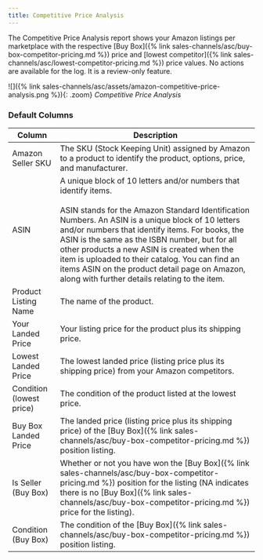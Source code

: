 ```yaml
---
title: Competitive Price Analysis
---
```



The Competitive Price Analysis report shows your Amazon listings per marketplace with the respective [Buy Box]({% link sales-channels/asc/buy-box-competitor-pricing.md %}) price and [lowest competitor]({% link sales-channels/asc/lowest-competitor-pricing.md %}) price values. No actions are available for the log. It is a review-only feature.

![]({% link sales-channels/asc/assets/amazon-competitive-price-analysis.png %}){: .zoom}
_Competitive Price Analysis_

### Default Columns

|Column|Description|
|--- |--- |
|Amazon Seller SKU|The SKU (Stock Keeping Unit) assigned by Amazon to a product to identify the product, options, price, and manufacturer. |
|ASIN|A unique block of 10 letters and/or numbers that identify items.<br/><br/>ASIN stands for the Amazon Standard Identification Numbers. An ASIN is a unique block of 10 letters and/or numbers that identify items. For books, the ASIN is the same as the ISBN number, but for all other products a new ASIN is created when the item is uploaded to their catalog. You can find an items ASIN on the product detail page on Amazon, along with further details relating to the item. |
|Product Listing Name|The name of the product. |
|Your Landed Price|Your listing price for the product plus its shipping price. |
|Lowest Landed Price|The lowest landed price (listing price plus its shipping price) from your Amazon competitors. |
|Condition (lowest price)|The condition of the product listed at the lowest price. |
|Buy Box Landed Price|The landed price (listing price plus its shipping price) of the [Buy Box]({% link sales-channels/asc/buy-box-competitor-pricing.md %}) position listing. |
|Is Seller (Buy Box)|Whether or not you have won the [Buy Box]({% link sales-channels/asc/buy-box-competitor-pricing.md %}) position for the listing (NA indicates there is no [Buy Box]({% link sales-channels/asc/buy-box-competitor-pricing.md %}) price for the listing). |
|Condition (Buy Box)|The condition of the [Buy Box]({% link sales-channels/asc/buy-box-competitor-pricing.md %}) position listing. |
